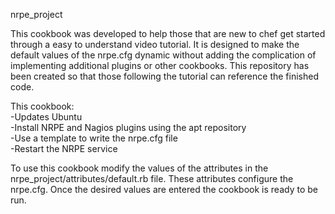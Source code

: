  nrpe_project

This cookbook was developed to help those that are new to chef get started through a easy to understand video tutorial. It is designed to make the default values of the nrpe.cfg dynamic without adding the complication of implementing additional plugins or other cookbooks. This repository has been created so that those following the tutorial can reference the finished code.

This cookbook: <br />
 -Updates Ubuntu <br />
 -Install NRPE and Nagios plugins using the apt repository <br/>
 -Use a template to write the nrpe.cfg file <br/>
 -Restart the NRPE service <br/>

To use this cookbook modify the values of the attributes in the nrpe_project/attributes/default.rb file. These attributes configure the nrpe.cfg. Once the desired values are entered the cookbook is ready to be run.
